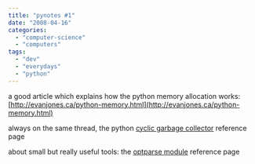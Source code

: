 ```yaml
---
title: "pynotes #1"
date: "2008-04-16"
categories: 
  - "computer-science"
  - "computers"
tags: 
  - "dev"
  - "everydays"
  - "python"
---
```


a good article which explains how the python memory allocation works: [http://evanjones.ca/python-memory.html](http://evanjones.ca/python-memory.html)

always on the same thread, the python [cyclic garbage collector](http://www.python.org/doc/current/lib/module-gc.html) reference page

about small but really useful tools: the [optparse module](http://docs.python.org/lib/module-optparse.html) reference page
